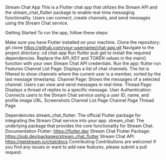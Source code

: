 Stream Chat App
This is a Flutter chat app that utilizes the Stream API and the stream_chat_flutter package to enable real-time messaging functionality. Users can connect, create channels, and send messages using the Stream Chat service.

Getting Started
To run the app, follow these steps:

Make sure you have Flutter installed on your machine.
Clone the repository: git clone https://github.com/your-username/chat-app.git
Navigate to the project directory: cd chat-app
Run flutter pub get to install the required dependencies.
Replace the API_KEY and TOKEN values in the main() function with your own Stream Chat API credentials.
Run the app: flutter run
Features
Channel List Page: Displays a list of chat channels. The list is filtered to show channels where the current user is a member, sorted by the last message timestamp.
Channel Page: Shows the messages of a selected channel. Users can view and send messages in real-time.
Thread Page: Displays a thread of replies to a specific message.
User Authentication: Connects users to the Stream Chat service using a user ID, name, and profile image URL.
Screenshots
Channel List Page
Channel Page
Thread Page

Dependencies
stream_chat_flutter: The official Flutter package for integrating the Stream Chat service into your app.
stream_chat: The underlying package that provides the core functionality for Stream Chat.
Documentation
Flutter: https://flutter.dev
Stream Chat Flutter Package: https://pub.dev/packages/stream_chat_flutter
Stream Chat API: https://getstream.io/chat/docs
Contributing
Contributions are welcome! If you find any issues or want to add new features, please submit a pull request.
